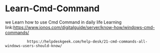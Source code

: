 # Learn-Cmd-Command
we Learn how to use  Cmd Command in daily life
Learning link:https://www.ionos.com/digitalguide/server/know-how/windows-cmd-commands/

              https://helpdeskgeek.com/help-desk/21-cmd-commands-all-windows-users-should-know/

